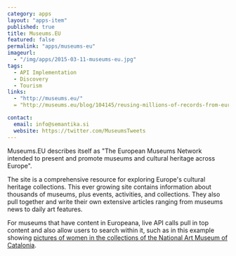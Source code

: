 ```yaml
---
category: apps
layout: "apps-item"
published: true
title: Museums.EU
featured: false
permalink: "apps/museums-eu"
imageurl: 
  - "/img/apps/2015-03-11-museums-eu.jpg"
tags: 
  - API Implementation
  - Discovery
  - Tourism
links: 
  - "http://museums.eu/"
  = "http://museums.eu/blog/104145/reusing-millions-of-records-from-europeana"

contact: 
  email: info@semantika.si
  website: https://twitter.com/MuseumsTweets
---
```

Museums.EU describes itself as "The European Museums Network intended to present and promote museums and cultural heritage across Europe".

The site is a comprehensive resource for exploring Europe's cultural heritage collections. This ever growing site contains information about thousands of museums, plus events, activities, and collections. They also pull together and write their own extensive articles ranging from museums news to daily art features.

For museums that have content in Europeana, live API calls pull in top content and also allow users to search within it, such as in this example showing [pictures of women in the collections of the National Art Museum of Catalonia](http://museums.eu/collection/details/2147483647/754?pKeyword=woman).